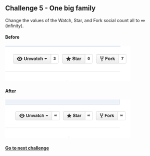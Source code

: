 ## Challenge 5 - One big family
Change the values of the Watch, Star, and Fork social count all to ∞ (infinity).

#### Before
<img src="img/5a.png" width=400px>

<br>

#### After
<img src="img/5b.png" width=400px>

#### [Go to next challenge](challenge-6.md)
